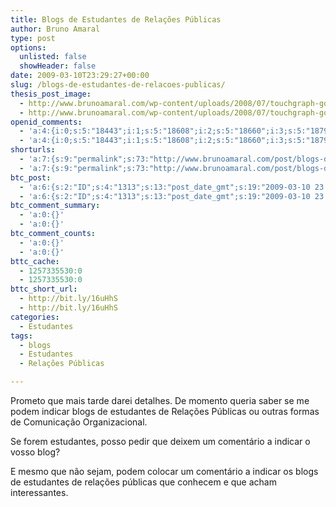 ```yaml
---
title: Blogs de Estudantes de Relações Públicas
author: Bruno Amaral
type: post
options:
  unlisted: false
  showHeader: false
date: 2009-03-10T23:29:27+00:00
slug: /blogs-de-estudantes-de-relacoes-publicas/
thesis_post_image:
  - http://www.brunoamaral.com/wp-content/uploads/2008/07/touchgraph-google-browser-150x150.png
  - http://www.brunoamaral.com/wp-content/uploads/2008/07/touchgraph-google-browser-150x150.png
openid_comments:
  - 'a:4:{i:0;s:5:"18443";i:1;s:5:"18608";i:2;s:5:"18660";i:3;s:5:"18795";}'
  - 'a:4:{i:0;s:5:"18443";i:1;s:5:"18608";i:2;s:5:"18660";i:3;s:5:"18795";}'
shorturls:
  - 'a:7:{s:9:"permalink";s:73:"http://www.brunoamaral.com/post/blogs-de-estudantes-de-relacoes-publicas/";s:7:"tinyurl";s:25:"http://tinyurl.com/czgt8v";s:4:"isgd";s:17:"http://is.gd/pDlD";s:5:"bitly";s:19:"http://bit.ly/mnqfK";s:5:"snipr";s:22:"http://snipr.com/euof9";s:5:"snurl";s:22:"http://snurl.com/euof9";s:7:"snipurl";s:24:"http://snipurl.com/euof9";}'
  - 'a:7:{s:9:"permalink";s:73:"http://www.brunoamaral.com/post/blogs-de-estudantes-de-relacoes-publicas/";s:7:"tinyurl";s:25:"http://tinyurl.com/czgt8v";s:4:"isgd";s:17:"http://is.gd/pDlD";s:5:"bitly";s:19:"http://bit.ly/mnqfK";s:5:"snipr";s:22:"http://snipr.com/euof9";s:5:"snurl";s:22:"http://snurl.com/euof9";s:7:"snipurl";s:24:"http://snipurl.com/euof9";}'
btc_post:
  - 'a:6:{s:2:"ID";s:4:"1313";s:13:"post_date_gmt";s:19:"2009-03-10 23:29:27";s:23:"initial_import_date_gmt";s:19:"2009-04-10 09:40:04";s:20:"last_import_date_gmt";s:19:"2009-04-10 09:40:04";s:4:"hits";s:1:"0";s:6:"misses";s:1:"1";}'
  - 'a:6:{s:2:"ID";s:4:"1313";s:13:"post_date_gmt";s:19:"2009-03-10 23:29:27";s:23:"initial_import_date_gmt";s:19:"2009-04-10 09:40:04";s:20:"last_import_date_gmt";s:19:"2009-04-10 09:40:04";s:4:"hits";s:1:"0";s:6:"misses";s:1:"1";}'
btc_comment_summary:
  - 'a:0:{}'
  - 'a:0:{}'
btc_comment_counts:
  - 'a:0:{}'
  - 'a:0:{}'
bttc_cache:
  - 1257335530:0
  - 1257335530:0
bttc_short_url:
  - http://bit.ly/16uHhS
  - http://bit.ly/16uHhS
categories:
  - Estudantes
tags:
  - blogs
  - Estudantes
  - Relações Públicas

---
```

Prometo que mais tarde darei detalhes. De momento queria saber se me podem indicar blogs de estudantes de Relações Públicas ou outras formas de Comunicação Organizacional.

Se forem estudantes, posso pedir que deixem um comentário a indicar o vosso blog?

E mesmo que não sejam, podem colocar um comentário a indicar os blogs de estudantes de relações públicas que conhecem e que acham interessantes.